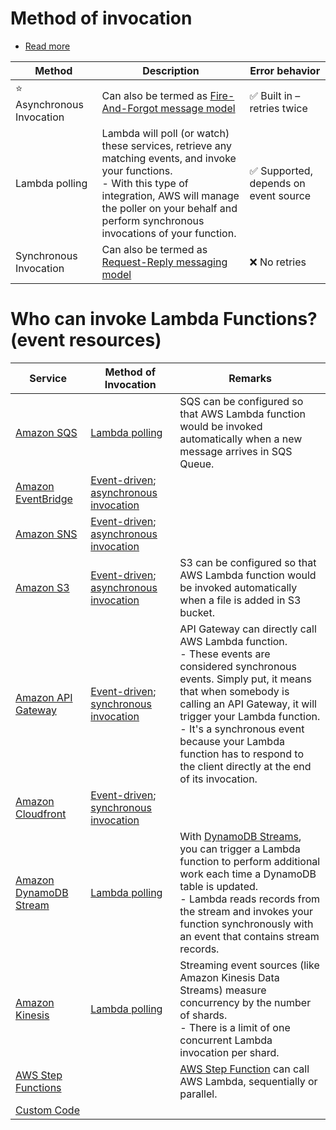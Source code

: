 # Method of invocation
- [Read more](https://docs.aws.amazon.com/lambda/latest/dg/lambda-services.html)

| Method                         | Description                                                                                                                                                                                                                               | Error behavior                                        |
|--------------------------------|-------------------------------------------------------------------------------------------------------------------------------------------------------------------------------------------------------------------------------------------|-------------------------------------------------------|
| :star: Asynchronous Invocation | Can also be termed as [Fire-And-Forgot message model](../../../HLD-System-Designs/4_MessageBrokersEDA/EventDrivenArchitecture/PubSubModel.md)                                                                                                                | :white_check_mark: Built in – retries twice           |
| Lambda polling                 | Lambda will poll (or watch) these services, retrieve any matching events, and invoke your functions.<br/>- With this type of integration, AWS will manage the poller on your behalf and perform synchronous invocations of your function. | :white_check_mark: Supported, depends on event source |
| Synchronous Invocation         | Can also be termed as [Request-Reply messaging model](../../../HLD-System-Designs/4_MessageBrokersEDA/EventDrivenArchitecture/PointToPointModel.md)                                                                                                          | :x: No retries                                        |

# Who can invoke Lambda Functions? (event resources)

| Service                                                                                                        | Method of Invocation                                                                                                             | Remarks                                                                                                                                                                                                                                                                                                                                            |
|----------------------------------------------------------------------------------------------------------------|----------------------------------------------------------------------------------------------------------------------------------|----------------------------------------------------------------------------------------------------------------------------------------------------------------------------------------------------------------------------------------------------------------------------------------------------------------------------------------------------|
| [Amazon SQS](../../4_MessageBrokers/AmazonSQS/Readme.md)                                                | [Lambda polling](#method-of-invocation)                                                                                          | SQS can be configured so that AWS Lambda function would be invoked automatically when a new message arrives in SQS Queue.                                                                                                                                                                                                                          |
| [Amazon EventBridge](../../4_MessageBrokers/AmazonEventBridge.md)                                       | [Event-driven](../../../HLD-System-Designs/4_MessageBrokersEDA/EventDrivenArchitecture/Readme.md); [asynchronous invocation](#method-of-invocation) |                                                                                                                                                                                                                                                                                                                                                    |
| [Amazon SNS](../../4_MessageBrokers/AmazonSNS.md)                                                       | [Event-driven](../../../HLD-System-Designs/4_MessageBrokersEDA/EventDrivenArchitecture/Readme.md); [asynchronous invocation](#method-of-invocation) |                                                                                                                                                                                                                                                                                                                                                    |
| [Amazon S3](../../6_FileStorages/3_S3ObjectStorage/Readme.md)                                               | [Event-driven](../../../HLD-System-Designs/4_MessageBrokersEDA/EventDrivenArchitecture/Readme.md); [asynchronous invocation](#method-of-invocation) | S3 can be configured so that AWS Lambda function would be invoked automatically when a file is added in S3 bucket.                                                                                                                                                                                                                                 |
| [Amazon API Gateway](../../16_NetworkingAndContentDelivery/2_ApplicationNetworking/AmazonAPIGateway/Readme.md) | [Event-driven](../../../HLD-System-Designs/4_MessageBrokersEDA/EventDrivenArchitecture/Readme.md); [synchronous invocation](#method-of-invocation)  | API Gateway can directly call AWS Lambda function.<br/>- These events are considered synchronous events. Simply put, it means that when somebody is calling an API Gateway, it will trigger your Lambda function. <br/>- It's a synchronous event because your Lambda function has to respond to the client directly at the end of its invocation. |
| [Amazon Cloudfront](../../16_NetworkingAndContentDelivery/1_EdgeNetworking/AmazonCloudFront.md)                | [Event-driven](../../../HLD-System-Designs/4_MessageBrokersEDA/EventDrivenArchitecture/Readme.md); [synchronous invocation](#method-of-invocation)  |                                                                                                                                                                                                                                                                                                                                                    |
| [Amazon DynamoDB Stream](../../1_Databases/AmazonDynamoDB/Streams.md)                                   | [Lambda polling](#method-of-invocation)                                                                                          | With [DynamoDB Streams](../../1_Databases/AmazonDynamoDB/Streams.md), you can trigger a Lambda function to perform additional work each time a DynamoDB table is updated. <br/>- Lambda reads records from the stream and invokes your function synchronously with an event that contains stream records.                                   |
| [Amazon Kinesis](../../4_MessageBrokers/AmazonKinesis/Readme.md)                                        | [Lambda polling](#method-of-invocation)                                                                                          | Streaming event sources (like Amazon Kinesis Data Streams) measure concurrency by the number of shards. <br/>- There is a limit of one concurrent Lambda invocation per shard.                                                                                                                                                                     |
| [AWS Step Functions](../AWSStepFunctions/Readme.md)                                                            |                                                                                                                                  | [AWS Step Function](../AWSStepFunctions/Readme.md) can call AWS Lambda, sequentially or parallel.                                                                                                                                                                                                                                                  |
| [Custom Code](https://docs.aws.amazon.com/lambda/latest/dg/lambda-invocation.html)                             |                                                                                                                                  |                                                                                                                                                                                                                                                                                                                                                    |

